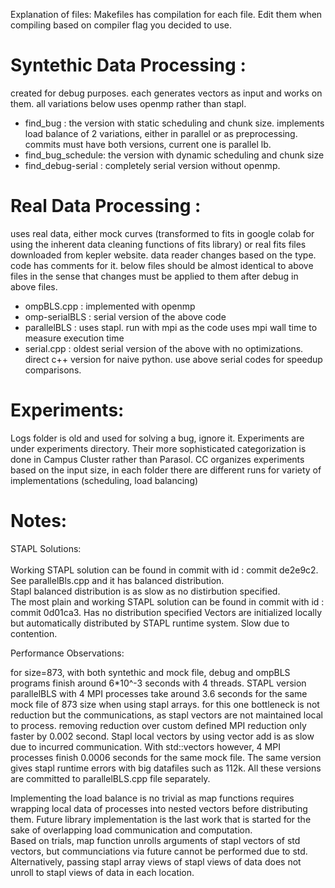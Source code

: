 Explanation of files:
Makefiles has compilation for each file. Edit them when compiling based on compiler flag you decided to use.

# Syntethic Data Processing : 
created for debug purposes. each generates vectors as input and works on them. all variations below uses openmp rather than stapl.
- find_bug : the version with static scheduling and chunk size. implements load balance of 2 variations, either in parallel or as preprocessing. commits must have both versions, current one is parallel lb.
- find_bug_schedule:  the version with dynamic scheduling and chunk size
- find_debug-serial : completely serial version without openmp.

# Real Data Processing : 
uses real data, either mock curves (transformed to fits in google colab for using the inherent data cleaning functions of fits library) or real fits files downloaded from kepler website. data reader changes based on the type. code has comments for it.
below files should be almost identical to above files in the sense that changes must be applied to them after debug in above files.
-  ompBLS.cpp : implemented with openmp 
-  omp-serialBLS : serial version of the above code
-  parallelBLS : uses stapl. run with mpi as the code uses mpi wall time to measure execution time
-  serial.cpp :  oldest serial version of the above with no optimizations. direct c++ version for naive python. use above serial codes for speedup comparisons.

# Experiments: 
Logs folder is old and used for solving a bug, ignore it.
Experiments are under experiments directory. Their more sophisticated categorization is done in Campus Cluster rather than Parasol.
CC organizes experiments based on the input size, in each folder there are different runs for variety of implementations (scheduling, load balancing)

# Notes:
STAPL Solutions: \
\
Working STAPL solution can be found in commit with id : commit de2e9c2. See parallelBls.cpp and it has balanced distribution. \
Stapl balanced distribution is as slow as no distirbution specified. \
The most plain  and working STAPL solution can be found in commit with id : commit 0d01ca3. Has no distribution specified Vectors are initialized locally but automatically distributed by STAPL runtime system. Slow due to contention.

Performance Observations: 


for size=873, with both syntethic and mock file, debug and ompBLS programs finish around 6*10^-3 seconds with 4 threads.
STAPL version parallelBLS with 4 MPI processes take around 3.6 seconds for the same mock file of 873 size when using stapl arrays.  for this one bottleneck is not reduction but the communications, as stapl vectors are not maintained local to process. removing reduction over custom defined MPI reduction only faster by 0.002 second.
Stapl local vectors by using vector add is as slow due to incurred communication.
With std::vectors however, 4 MPI processes finish 0.0006 seconds for the same mock file. The same version gives stapl runtime errors with big datafiles such as 112k.
All these versions are committed to parallelBLS.cpp file separately.

Implementing the load balance is no trivial as map functions requires wrapping local data of processes into nested vectors before distributing them. Future library implementation is the last work that is started for the sake of overlapping load communication and computation. \
Based on trials, map function unrolls arguments of stapl vectors of std vectors, but communciations via future cannot be performed due to std. \
Alternatively, passing stapl array views of stapl views of data does not unroll to stapl views of data in each location.
